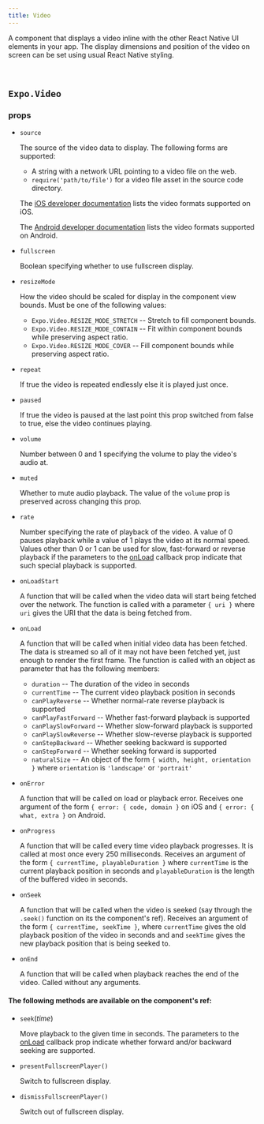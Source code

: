 ```yaml
---
title: Video
---
```


A component that displays a video inline with the other React Native UI elements in your app. The display dimensions and position of the video on screen can be set using usual React Native styling.

<div data-sketch-id="B1eqoFkhx" data-sketch-platform="ios" data-sketch-preview="true" class="embedded-example-container"></div>
<br />

## `Expo.Video`

### props

- `source`

  The source of the video data to display. The following forms are supported:

  - A string with a network URL pointing to a video file on the web.
  - `require('path/to/file')` for a video file asset in the source code directory.

  The [iOS developer documentation](https://developer.apple.com/library/ios/documentation/Miscellaneous/Conceptual/iPhoneOSTechOverview/MediaLayer/MediaLayer.html) lists the video formats supported on iOS.

  The [Android developer documentation](https://developer.android.com/guide/appendix/media-formats.html#formats-table) lists the video formats supported on Android.

- `fullscreen`

  Boolean specifying whether to use fullscreen display.

- `resizeMode`

  How the video should be scaled for display in the component view bounds. Must be one of the following values:

  - `Expo.Video.RESIZE_MODE_STRETCH` -- Stretch to fill component bounds.
  - `Expo.Video.RESIZE_MODE_CONTAIN` -- Fit within component bounds while preserving aspect ratio.
  - `Expo.Video.RESIZE_MODE_COVER` -- Fill component bounds while preserving aspect ratio.

- `repeat`

  If true the video is repeated endlessly else it is played just once.

- `paused`

  If true the video is paused at the last point this prop switched from false to true, else the video continues playing.

- `volume`

  Number between 0 and 1 specifying the volume to play the video's audio at.

- `muted`

  Whether to mute audio playback. The value of the `volume` prop is preserved across changing this prop.

- `rate`

  Number specifying the rate of playback of the video. A value of 0 pauses playback while a value of 1 plays the video at its normal speed. Values other than 0 or 1 can be used for slow, fast-forward or reverse playback if the parameters to the [onLoad](#video-on-load) callback prop indicate that such special playback is supported.

- `onLoadStart`

  A function that will be called when the video data will start being fetched over the network. The function is called with a parameter `{ uri }` where `uri` gives the URI that the data is being fetched from.

- `onLoad`

  A function that will be called when initial video data has been fetched. The data is streamed so all of it may not have been fetched yet, just enough to render the first frame. The function is called with an object as parameter that has the following members:

  -   `duration` -- The duration of the video in seconds
  -   `currentTime` -- The current video playback position in seconds
  -   `canPlayReverse` -- Whether normal-rate reverse playback is supported
  -   `canPlayFastForward` -- Whether fast-forward playback is supported
  -   `canPlaySlowForward` -- Whether slow-forward playback is supported
  -   `canPlaySlowReverse` -- Whether slow-reverse playback is supported
  -   `canStepBackward` -- Whether seeking backward is supported
  -   `canStepForward` -- Whether seeking forward is supported
  -   `naturalSize` -- An object of the form `{ width, height, orientation }` where `orientation` is `'landscape'` or `'portrait'`

- `onError`

  A function that will be called on load or playback error. Receives one argument of the form `{ error: { code, domain }` on iOS and `{ error: { what, extra }` on Android.

- `onProgress`

  A function that will be called every time video playback progresses. It is called at most once every 250 milliseconds. Receives an argument of the form `{ currentTime, playableDuration }` where `currentTime` is the current playback position in seconds and `playableDuration` is the length of the buffered video in seconds.

- `onSeek`

  A function that will be called when the video is seeked (say through the `.seek()` function on its the component's ref). Receives an argument of the form `{ currentTime, seekTime }`, where `currentTime` gives the old playback position of the video in seconds and and `seekTime` gives the new playback position that is being seeked to.

- `onEnd`

  A function that will be called when playback reaches the end of the video. Called without any arguments.

#### The following methods are available on the component's ref:

- `seek`(_time_)

  Move playback to the given time in seconds. The parameters to the [onLoad](#video-on-load) callback prop indicate whether forward and/or backward seeking are supported.

- `presentFullscreenPlayer()`

  Switch to fullscreen display.

- `dismissFullscreenPlayer()`

  Switch out of fullscreen display.
